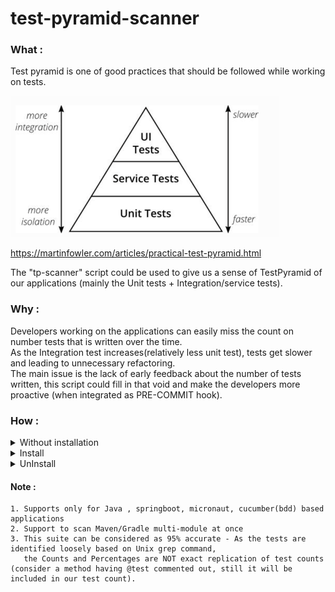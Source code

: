 # test-pyramid-scanner
### What :
Test pyramid is one of good practices that should be followed while working on tests.

![img.png](misc/tp.png)

https://martinfowler.com/articles/practical-test-pyramid.html

The "tp-scanner" script could be used to give us a sense of TestPyramid of our applications (mainly the Unit tests + Integration/service tests).

### Why :
Developers working on the applications can easily miss the count on number tests that is written over the time. \
As the Integration test increases(relatively less unit test), tests get slower and leading to unnecessary refactoring. \
The main issue is the lack of early feedback about the number of tests written, this script could fill in that void and make the developers more proactive (when integrated as PRE-COMMIT hook).

### How :
<details><summary>Without installation</summary>

Execute loosely using the command, bash tp-scanner $HOME/{application_absolute_path}

```
   bash tp-scanner $HOME/test-pyramid-scanner/demo
```   

   ![](misc/tp_demo_output.png)
</details>

<details><summary>Install</summary>

Install as git GLOBAL PRE-COMMIT hook (better and suggested) - Use any **ONE** approach from below.

#### Approach 1. Using install.sh script :
```
    bash install.sh
```
And then add the below line inside corresponding terminal startup file (like "$HOME/.zshrc")
```
    alias tp-scanner="$HOME/scripts/tp-scanner"
```
#### Approach 2. Manual steps :
1. Follow the below steps (manual) :
         - Add the below lines in "$HOME/.gitconfig file" : \
```
    [core]
    hooksPath = {home_path_dir}/.git-template/hooks
```
2. Create the below folder, if not exists already, \
           - $HOME/.git-template/hooks/ \
           - $HOME/scripts
3. Copy and paste the 'tp-scanner' script file into '$HOME/scripts' folder.
4. Append/Add the below lines in "$HOME/.git-template/hooks/pre-commit" file (create the file if missing) : \
```
    ########## test pyramid scan ##########
    tp-scanner
    ########## test pyramid scan ##########
```
6. Make 'pre-commit' executable using the below command : 
```
    chmod +x 'pre-commit'
```
7. Add the below line inside corresponding terminal startup file (like "$HOME/.zshrc") : 
```
    alias tp-scanner="$HOME/scripts/tp-scanner"
```
8. Source the terminal startup file
```
    source "$HOME/.zshrc"
```

**After the installation :** \
_Test it (git commit) with any of your existing git repo/clone this repo https://github.com/spring-projects/spring-petclinic)_


<img src="misc/tp_pet_output.png"/>

</details>

<details><summary>UnInstall</summary>

#### Approach 1. Using uninstall.sh script :
```
    bash uninstall.sh
```
#### Approach 2. Manually :
Remove the following lines from "$HOME/.git-template/hooks/pre-commit" file
```
    ########## test pyramid scan ##########
    /Users/INE12393602/scripts/tp-scanner
    ########## test pyramid scan ##########
```
</details>

#### Note : 
    1. Supports only for Java , springboot, micronaut, cucumber(bdd) based applications
    2. Support to scan Maven/Gradle multi-module at once
    3. This suite can be considered as 95% accurate - As the tests are identified loosely based on Unix grep command,
       the Counts and Percentages are NOT exact replication of test counts (consider a method having @test commented out, still it will be included in our test count).
